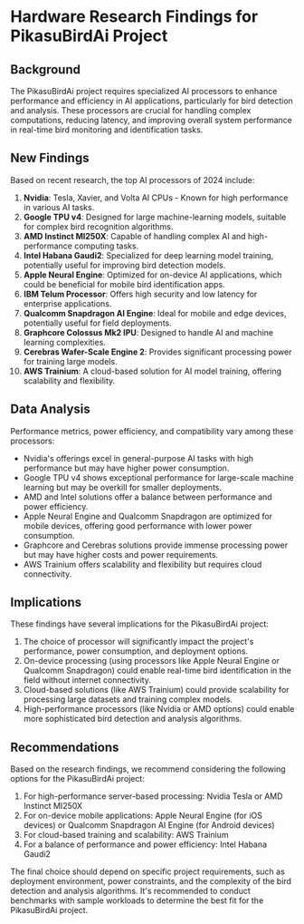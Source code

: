 # Hardware Research Findings for PikasuBirdAi Project

## Background

The PikasuBirdAi project requires specialized AI processors to enhance performance and efficiency in AI applications, particularly for bird detection and analysis. These processors are crucial for handling complex computations, reducing latency, and improving overall system performance in real-time bird monitoring and identification tasks.

## New Findings

Based on recent research, the top AI processors of 2024 include:

1. **Nvidia**: Tesla, Xavier, and Volta AI CPUs - Known for high performance in various AI tasks.
2. **Google TPU v4**: Designed for large machine-learning models, suitable for complex bird recognition algorithms.
3. **AMD Instinct MI250X**: Capable of handling complex AI and high-performance computing tasks.
4. **Intel Habana Gaudi2**: Specialized for deep learning model training, potentially useful for improving bird detection models.
5. **Apple Neural Engine**: Optimized for on-device AI applications, which could be beneficial for mobile bird identification apps.
6. **IBM Telum Processor**: Offers high security and low latency for enterprise applications.
7. **Qualcomm Snapdragon AI Engine**: Ideal for mobile and edge devices, potentially useful for field deployments.
8. **Graphcore Colossus Mk2 IPU**: Designed to handle AI and machine learning complexities.
9. **Cerebras Wafer-Scale Engine 2**: Provides significant processing power for training large models.
10. **AWS Trainium**: A cloud-based solution for AI model training, offering scalability and flexibility.

## Data Analysis

Performance metrics, power efficiency, and compatibility vary among these processors:

- Nvidia's offerings excel in general-purpose AI tasks with high performance but may have higher power consumption.
- Google TPU v4 shows exceptional performance for large-scale machine learning but may be overkill for smaller deployments.
- AMD and Intel solutions offer a balance between performance and power efficiency.
- Apple Neural Engine and Qualcomm Snapdragon are optimized for mobile devices, offering good performance with lower power consumption.
- Graphcore and Cerebras solutions provide immense processing power but may have higher costs and power requirements.
- AWS Trainium offers scalability and flexibility but requires cloud connectivity.

## Implications

These findings have several implications for the PikasuBirdAi project:

1. The choice of processor will significantly impact the project's performance, power consumption, and deployment options.
2. On-device processing (using processors like Apple Neural Engine or Qualcomm Snapdragon) could enable real-time bird identification in the field without internet connectivity.
3. Cloud-based solutions (like AWS Trainium) could provide scalability for processing large datasets and training complex models.
4. High-performance processors (like Nvidia or AMD options) could enable more sophisticated bird detection and analysis algorithms.

## Recommendations

Based on the research findings, we recommend considering the following options for the PikasuBirdAi project:

1. For high-performance server-based processing: Nvidia Tesla or AMD Instinct MI250X
2. For on-device mobile applications: Apple Neural Engine (for iOS devices) or Qualcomm Snapdragon AI Engine (for Android devices)
3. For cloud-based training and scalability: AWS Trainium
4. For a balance of performance and power efficiency: Intel Habana Gaudi2

The final choice should depend on specific project requirements, such as deployment environment, power constraints, and the complexity of the bird detection and analysis algorithms. It's recommended to conduct benchmarks with sample workloads to determine the best fit for the PikasuBirdAi project.
